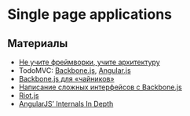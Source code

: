 Single page applications
===

Материалы
---
- [Не учите фреймворки, учите архитектуру](http://habrahabr.ru/post/253297/)
- TodoMVC: [Backbone.js](http://todomvc.com/examples/backbone/), [Angular.js](http://todomvc.com/examples/angularjs/#/)
- [Backbone.js для «чайников»](http://habrahabr.ru/post/127049/)
- [Написание сложных интерфейсов с Backbone.js](http://m.habrahabr.ru/post/118782/)
- [Riot.js](https://muut.com/blog/technology/riotjs-the-1kb-mvp-framework.html)
- [AngularJS’ Internals In Depth](http://www.smashingmagazine.com/2015/01/22/angularjs-internals-in-depth/)
